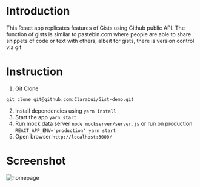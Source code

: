 # Introduction
This React app replicates features of Gists using Github public API. The function of gists is
similar to pastebin.com where people are able to share snippets of code or text with others,
albeit for gists, there is version control via git
# Instruction
1. Git Clone
  ```
  git clone git@github.com:Clarabui/Gist-demo.git
  ```
2. Install dependencies using `yarn install`
3. Start the app `yarn start`
4. Run mock data server `node mockserver/server.js` or run on production `REACT_APP_ENV='production' yarn start`
5. Open browser `http://localhost:3000/`

# Screenshot
![homepage](https://user-images.githubusercontent.com/54993895/102002718-3dd99800-3d3a-11eb-819f-f5d5c13d7f2f.png)
